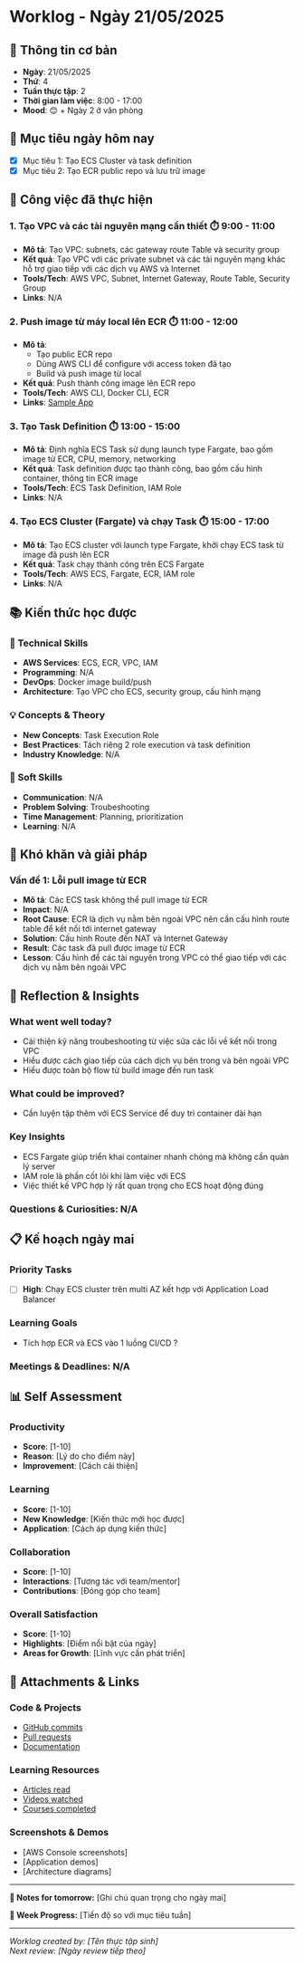 # Worklog - Ngày 21/05/2025

## 📅 Thông tin cơ bản
- **Ngày**: 21/05/2025
- **Thứ**: 4
- **Tuần thực tập**: 2
- **Thời gian làm việc**: 8:00 - 17:00
- **Mood**: 😊 + Ngày 2 ở văn phòng 

## 🎯 Mục tiêu ngày hôm nay
- [x] Mục tiêu 1: Tạo ECS Cluster và task definition
- [X] Mục tiêu 2: Tạo ECR public repo và lưu trữ image

## 💼 Công việc đã thực hiện

### 1.  Tạo VPC và các tài nguyên mạng cần thiết ⏱️ 9:00 - 11:00
- **Mô tả**: Tạo VPC: subnets, các gateway route Table và security group
- **Kết quả**: Tạo VPC với các private subnet và các tài nguyên mạng khác hỗ trợ giao tiếp với các dịch vụ AWS và Internet
- **Tools/Tech**: AWS VPC, Subnet, Internet Gateway, Route Table, Security Group
- **Links**: N/A

### 2. Push image từ máy local lên ECR ⏱️ 11:00 - 12:00
- **Mô tả**: 
    - Tạo public ECR repo
    - Dùng AWS CLI để configure với access token đã tạo
    - Build và push image từ local  
- **Kết quả**: Push thành công image lên ECR repo 
- **Tools/Tech**: AWS CLI, Docker CLI, ECR
- **Links**: [Sample App](https://github.com/ConKhiPecPeC/sample-apps.git)

### 3. Tạo Task Definition ⏱️ 13:00 - 15:00
- **Mô tả**: Định nghĩa ECS Task sử dụng launch type Fargate, bao gồm image từ ECR, CPU, memory, networking
- **Kết quả**: Task definition được tạo thành công, bao gồm cấu hình container, thông tin ECR image
- **Tools/Tech**: ECS Task Definition, IAM Role
- **Links**: N/A

### 4. Tạo ECS Cluster (Fargate) và chạy Task ⏱️ 15:00 - 17:00
- **Mô tả**: Tạo ECS cluster với launch type Fargate, khởi chạy ECS task từ image đã push lên ECR
- **Kết quả**: Task chạy thành công trên ECS Fargate
- **Tools/Tech**: AWS ECS, Fargate, ECR, IAM role
- **Links**: N/A
## 📚 Kiến thức học được

### 🔧 Technical Skills
- **AWS Services**: ECS, ECR, VPC, IAM
- **Programming**: N/A
- **DevOps**: Docker image build/push
- **Architecture**: Tạo VPC cho ECS, security group, cấu hình mạng

### 💡 Concepts & Theory
- **New Concepts**: Task Execution Role
- **Best Practices**: Tách riêng 2 role execution và task definition
- **Industry Knowledge**: N/A

### 🤝 Soft Skills
- **Communication**: N/A
- **Problem Solving**: Troubeshooting
- **Time Management**: Planning, prioritization
- **Learning**: N/A

## 🚧 Khó khăn và giải pháp

### Vấn đề 1: Lỗi pull image từ ECR
- **Mô tả**: Các ECS task không thể pull image từ ECR
- **Impact**: N/A
- **Root Cause**: ECR là dịch vụ nằm bên ngoài VPC nên cần cấu hình route table để kết nối tới internet gateway
- **Solution**: Cấu hình Route đến NAT và Internet Gateway
- **Result**: Các task đã pull được image từ ECR
- **Lesson**: Cấu hình để các tài nguyên trong VPC có thể giao tiếp với các dịch vụ nằm bên ngoài VPC 

## 💭 Reflection & Insights

### What went well today?
- Cải thiện kỹ năng troubeshooting từ việc sửa các lỗi về kết nối trong VPC 
- Hiểu được cách giao tiếp của cách dịch vụ bên trong và bên ngoài VPC
- Hiểu được toàn bộ flow từ build image đến run task

### What could be improved?
- Cần luyện tập thêm với ECS Service để duy trì container dài hạn

### Key Insights
- ECS Fargate giúp triển khai container nhanh chóng mà không cần quản lý server
- IAM role là phần cốt lõi khi làm việc với ECS
- Việc thiết kế VPC hợp lý rất quan trọng cho ECS hoạt động đúng
### Questions & Curiosities: N/A

## 📋 Kế hoạch ngày mai

### Priority Tasks
- [ ] **High**: Chạy ECS cluster trên multi AZ kết hợp với Application Load Balancer

### Learning Goals
- Tích hợp ECR và ECS vào 1 luồng CI/CD ?

### Meetings & Deadlines: N/A

## 📊 Self Assessment

### Productivity
- **Score**: [1-10]
- **Reason**: [Lý do cho điểm này]
- **Improvement**: [Cách cải thiện]

### Learning
- **Score**: [1-10]
- **New Knowledge**: [Kiến thức mới học được]
- **Application**: [Cách áp dụng kiến thức]

### Collaboration
- **Score**: [1-10]
- **Interactions**: [Tương tác với team/mentor]
- **Contributions**: [Đóng góp cho team]

### Overall Satisfaction
- **Score**: [1-10]
- **Highlights**: [Điểm nổi bật của ngày]
- **Areas for Growth**: [Lĩnh vực cần phát triển]

## 📎 Attachments & Links

### Code & Projects
- [GitHub commits](link)
- [Pull requests](link)
- [Documentation](link)

### Learning Resources
- [Articles read](link)
- [Videos watched](link)
- [Courses completed](link)

### Screenshots & Demos
- [AWS Console screenshots]
- [Application demos]
- [Architecture diagrams]

---

**📝 Notes for tomorrow:**
[Ghi chú quan trọng cho ngày mai]

**🎯 Week Progress:**
[Tiến độ so với mục tiêu tuần]

---
*Worklog created by: [Tên thực tập sinh]*  
*Next review: [Ngày review tiếp theo]*
